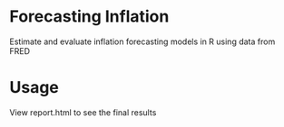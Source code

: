 # Forecasting Inflation
Estimate and evaluate inflation forecasting models in R using data from FRED

# Usage
View report.html to see the final results